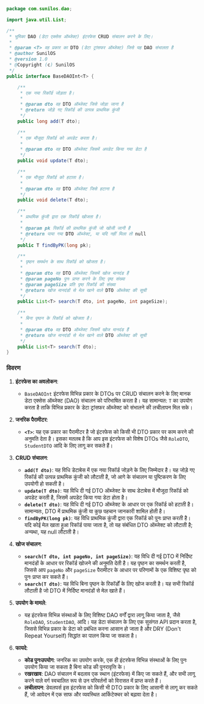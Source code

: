 ```java
package com.sunilos.dao;

import java.util.List;

/**
 * भूमिका DAO (डेटा एक्सेस ऑब्जेक्ट) इंटरफेस CRUD संचालन करने के लिए।
 * 
 * @param <T> वह प्रकार का DTO (डेटा ट्रांसफर ऑब्जेक्ट) जिसे यह DAO संभालता है
 * @author SunilOS
 * @version 1.0
 * @Copyright (c) SunilOS
 */
public interface BaseDAOInt<T> {

    /**
     * एक नया रिकॉर्ड जोड़ता है।
     * 
     * @param dto वह DTO ऑब्जेक्ट जिसे जोड़ा जाना है
     * @return जोड़े गए रिकॉर्ड की उत्पन्न प्राथमिक कुंजी
     */
    public long add(T dto);

    /**
     * एक मौजूदा रिकॉर्ड को अपडेट करता है।
     * 
     * @param dto वह DTO ऑब्जेक्ट जिसमें अपडेट किया गया डेटा है
     */
    public void update(T dto);

    /**
     * एक मौजूदा रिकॉर्ड को हटाता है।
     * 
     * @param dto वह DTO ऑब्जेक्ट जिसे हटाना है
     */
    public void delete(T dto);

    /**
     * प्राथमिक कुंजी द्वारा एक रिकॉर्ड खोजता है।
     * 
     * @param pk रिकॉर्ड की प्राथमिक कुंजी जो खोजी जानी है
     * @return पाया गया DTO ऑब्जेक्ट, या यदि नहीं मिला तो null
     */
    public T findByPK(long pk);

    /**
     * पृष्ठन समर्थन के साथ रिकॉर्ड को खोजता है।
     * 
     * @param dto वह DTO ऑब्जेक्ट जिसमें खोज मानदंड हैं
     * @param pageNo पुनः प्राप्त करने के लिए पृष्ठ संख्या
     * @param pageSize प्रति पृष्ठ रिकॉर्ड की संख्या
     * @return खोज मानदंडों से मेल खाने वाले DTO ऑब्जेक्ट की सूची
     */
    public List<T> search(T dto, int pageNo, int pageSize);

    /**
     * बिना पृष्ठन के रिकॉर्ड को खोजता है।
     * 
     * @param dto वह DTO ऑब्जेक्ट जिसमें खोज मानदंड हैं
     * @return खोज मानदंडों से मेल खाने वाले DTO ऑब्जेक्ट की सूची
     */
    public List<T> search(T dto);
}
```

### विवरण

1. **इंटरफेस का अवलोकन**:
   - `BaseDAOInt` इंटरफेस विभिन्न प्रकार के DTOs पर CRUD संचालन करने के लिए मानक डेटा एक्सेस ऑब्जेक्ट (DAO) संचालन को परिभाषित करता है। यह सामान्यत: `T` का उपयोग करता है ताकि विभिन्न प्रकार के डेटा ट्रांसफर ऑब्जेक्ट को संभालने की लचीलापन मिल सके।

2. **जनरिक पैरामीटर**:
   - **`<T>`**: यह एक प्रकार का पैरामीटर है जो इंटरफेस को किसी भी DTO प्रकार पर काम करने की अनुमति देता है। इसका मतलब है कि आप इस इंटरफेस को विशेष DTOs जैसे `RoleDTO`, `StudentDTO` आदि के लिए लागू कर सकते हैं।

3. **CRUD संचालन**:
   - **`add(T dto)`**: यह विधि डेटाबेस में एक नया रिकॉर्ड जोड़ने के लिए जिम्मेदार है। यह जोड़े गए रिकॉर्ड की उत्पन्न प्राथमिक कुंजी को लौटाती है, जो आगे के संचालन या पुष्टिकरण के लिए उपयोगी हो सकती है।
   - **`update(T dto)`**: यह विधि दी गई DTO ऑब्जेक्ट के साथ डेटाबेस में मौजूदा रिकॉर्ड को अपडेट करती है, जिसमें अपडेट किया गया डेटा होता है।
   - **`delete(T dto)`**: यह विधि दी गई DTO ऑब्जेक्ट के आधार पर एक रिकॉर्ड को हटाती है। सामान्यतः, DTO में प्राथमिक कुंजी या कुछ पहचान जानकारी शामिल होती है।
   - **`findByPK(long pk)`**: यह विधि प्राथमिक कुंजी द्वारा एक रिकॉर्ड को पुनः प्राप्त करती है। यदि कोई मेल खाता हुआ रिकॉर्ड पाया जाता है, तो यह संबंधित DTO ऑब्जेक्ट को लौटाती है; अन्यथा, यह null लौटाती है।

4. **खोज संचालन**:
   - **`search(T dto, int pageNo, int pageSize)`**: यह विधि दी गई DTO में निर्दिष्ट मानदंडों के आधार पर रिकॉर्ड खोजने की अनुमति देती है। यह पृष्ठन का समर्थन करती है, जिससे आप `pageNo` और `pageSize` पैरामीटर के आधार पर परिणामों के एक विशिष्ट पृष्ठ को पुनः प्राप्त कर सकते हैं।
   - **`search(T dto)`**: यह विधि बिना पृष्ठन के रिकॉर्डों के लिए खोज करती है। यह सभी रिकॉर्ड लौटाती है जो DTO में निर्दिष्ट मानदंडों से मेल खाते हैं।

5. **उपयोग के मामले**:
   - यह इंटरफेस विभिन्न संस्थाओं के लिए विशिष्ट DAO वर्गों द्वारा लागू किया जाता है, जैसे `RoleDAO`, `StudentDAO`, आदि। यह डेटा संचालन के लिए एक सुसंगत API प्रदान करता है, जिससे विभिन्न प्रकार के डेटा को प्रबंधित करना आसान हो जाता है और DRY (Don't Repeat Yourself) सिद्धांत का पालन किया जा सकता है।

6. **फायदे**:
   - **कोड पुनःउपयोग**: जनरिक का उपयोग करके, एक ही इंटरफेस विभिन्न संस्थाओं के लिए पुनः उपयोग किया जा सकता है बिना कोड की पुनरावृत्ति के।
   - **रखरखाव**: DAO संचालन में बदलाव एक स्थान (इंटरफेस) में किए जा सकते हैं, और सभी लागू करने वाले वर्ग स्वचालित रूप से उन परिवर्तनों को विरासत में प्राप्त करते हैं।
   - **लचीलापन**: डेवलपर्स इस इंटरफेस को किसी भी DTO प्रकार के लिए आसानी से लागू कर सकते हैं, जो आवेदन में एक साफ और व्यवस्थित आर्किटेक्चर को बढ़ावा देता है।

